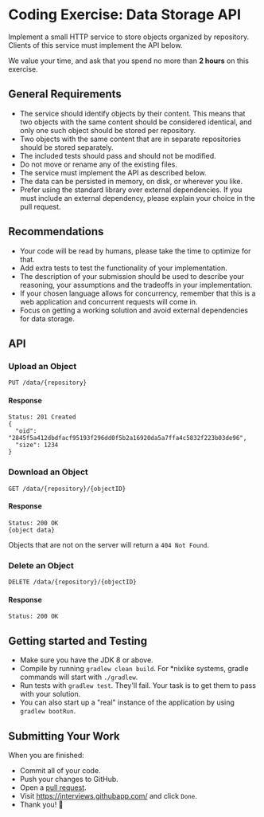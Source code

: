 # Coding Exercise: Data Storage API

Implement a small HTTP service to store objects organized by repository.
Clients of this service must implement the API below.


We value your time, and ask that you spend no more than **2 hours** on this exercise.

## General Requirements

* The service should identify objects by their content. This means that two objects with the same content should be considered identical, and only one such object should be stored per repository.
* Two objects with the same content that are in separate repositories should be stored separately.
* The included tests should pass and should not be modified.
* Do not move or rename any of the existing files.
* The service must implement the API as described below.
* The data can be persisted in memory, on disk, or wherever you like.
* Prefer using the standard library over external dependencies. If you must include an external dependency, please explain your choice in the pull request.

## Recommendations

* Your code will be read by humans, please take the time to optimize for that.
* Add extra tests to test the functionality of your implementation.
* The description of your submission should be used to describe your reasoning, your assumptions and the tradeoffs in your implementation.
* If your chosen language allows for concurrency, remember that this is a web application and concurrent requests will come in.
* Focus on getting a working solution and avoid external dependencies for data storage.

## API

### Upload an Object

```
PUT /data/{repository}
```

#### Response

```
Status: 201 Created
{
  "oid": "2845f5a412dbdfacf95193f296dd0f5b2a16920da5a7ffa4c5832f223b03de96",
  "size": 1234
}
```

### Download an Object

```
GET /data/{repository}/{objectID}
```

#### Response

```
Status: 200 OK
{object data}
```

Objects that are not on the server will return a `404 Not Found`.

### Delete an Object

```
DELETE /data/{repository}/{objectID}
```

#### Response

```
Status: 200 OK
```

## Getting started and Testing

- Make sure you have the JDK 8 or above.
- Compile by running `gradlew clean build`. For *nixlike systems, gradle commands will start with `./gradlew`.
- Run tests with `gradlew test`. They'll fail. Your task is to get them to pass with your solution. 
- You can also start up a "real" instance of the application by using `gradlew bootRun`.

## Submitting Your Work
When you are finished:
- Commit all of your code.
- Push your changes to GitHub.
- Open a [pull request](https://help.github.com/articles/creating-a-pull-request/).
- Visit https://interviews.githubapp.com/ and click `Done`.
- Thank you! 🎉 
